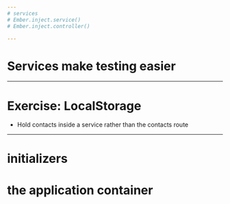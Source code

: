```yaml
---
# services
# Ember.inject.service()
# Ember.inject.controller()

---
```

# Services make testing easier

---
# Exercise: LocalStorage

- Hold contacts inside a service rather than the contacts route

---
# initializers
# the application container

